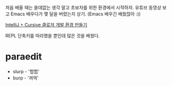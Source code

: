처음 배울 때는 쓸데없는 생각 말고 초보자를 위한 환경에서 시작하자. 유튜브 동영상 보고 Emacs 배우다가 몇 달을 버렸는지 상기. (Emacs 배우긴 배웠잖아 :))

[IntelliJ + Cursive 클로저 개발 환경 만들기](http://manmyung.github.io/2015/03/17/post.html)

REPL 단축키를 따라했을 뿐인데 많은 것을 배웠다.

# paraedit

- slurp - '쩝쩝'
- burp - '꺼억'

